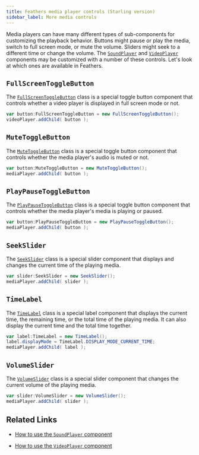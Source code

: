 ```yaml
---
title: Feathers media player controls (Starling version)
sidebar_label: More media controls
---
```


Media players can have many different types of sub-components for customizing the playback behavior. Buttons might pause or play the media, switch to full screen mode, or mute the volume. Sliders might seek to a different time or change the volume. The [`SoundPlayer`](./sound-player.md) and [`VideoPlayer`](./video-player.md) components may be customized with a number of these controls. Let's look at which ones are available in Feathers.

## `FullScreenToggleButton`

The [`FullScreenToggleButton`](/api-reference/feathers/media/FullScreenToggleButton.html) class is a special toggle button component that controls whether a video player is displayed in full screen mode or not.

```actionscript
var button:FullScreenToggleButton = new FullScreenToggleButton();
videoPlayer.addChild( button );
```

## `MuteToggleButton`

The [`MuteToggleButton`](/api-reference/feathers/media/MuteToggleButton.html) class is a special toggle button component that controls whether the media player's audio is muted or not.

```actionscript
var button:MuteToggleButton = new MuteToggleButton();
mediaPlayer.addChild( button );
```

## `PlayPauseToggleButton`

The [`PlayPauseToggleButton`](/api-reference/feathers/media/PlayPauseToggleButton.html) class is a special toggle button component that controls whether the media player's media is playing or paused.

```actionscript
var button:PlayPauseToggleButton = new PlayPauseToggleButton();
mediaPlayer.addChild( button );
```

## `SeekSlider`

The [`SeekSlider`](/api-reference/feathers/media/SeekSlider.html) class is a special slider component that displays and changes the current time of the playing media.

```actionscript
var slider:SeekSlider = new SeekSlider();
mediaPlayer.addChild( slider );
```

## `TimeLabel`

The [`TimeLabel`](/api-reference/feathers/media/TimeLabel.html) class is a special label component that displays the current time, the remaining time, or the total time of the playing media. It can also display the current time and the total time together.

```actionscript
var label:TimeLabel = new TimeLabel();
label.displayMode = TimeLabel.DISPLAY_MODE_CURRENT_TIME;
mediaPlayer.addChild( label );
```

## `VolumeSlider`

The [`VolumeSlider`](/api-reference/feathers/media/VolumeSlider.html) class is a special slider component that changes the current volume of the playing media.

```actionscript
var slider:VolumeSlider = new VolumeSlider();
mediaPlayer.addChild( slider );
```

## Related Links

- [How to use the `SoundPlayer` component](./sound-player.md)

- [How to use the `VideoPlayer` component](./video-player.md)
